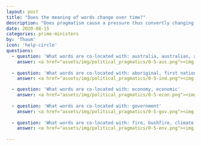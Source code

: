 ```yaml
---
layout: post
title: "Does the meaning of words change over time?"
description: "Does pragmatism cause a pressure thus convertly changing semantics?"
date: 2020-08-15
categories: prime-ministers
by: 'Thaum'
icon: 'help-circle'
questions:
  - question: 'What words are co-located with: australia, australian, aussie, australians'
    answer: <a href="assets/img/political_pragmatics/0-5-aus.png"><img src="assets/img/political_pragmatics/0-5-aus.png"><a>
  
  - question: 'What words are co-located with: aboriginal, first nations, aborigine, indigenous, torres strait island'
    answer: <a href="assets/img/political_pragmatics/0-5-ind.png"><img src="assets/img/political_pragmatics/0-5-ind.png"><a>

  - question: 'What words are co-located with: economy, economic'
    answer: <a href="assets/img/political_pragmatics/0-5-econ.png"><img src="assets/img/political_pragmatics/0-5-econ.png"><a>
  
  - question: 'What words are co-located with: government'
    answer: <a href="assets/img/political_pragmatics/0-5-gov.png"><img src="assets/img/political_pragmatics/0-5-gov.png"><a>
  
  - question: 'What words are co-located with: fire, bushfire, climate change, climate action, extinction, global warming, greenhouse, emissions, environment, coral reef, reef, climate, degradation, sustainability'
    answer: <a href="assets/img/political_pragmatics/0-5-env.png"><img src="assets/img/political_pragmatics/0-5-env.png"><a>
   
---
```

